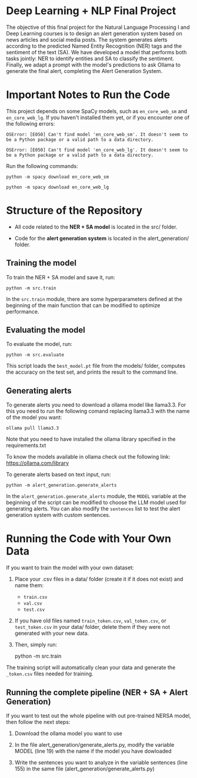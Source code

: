 
# Deep Learning + NLP Final Project

The objective of this final project for the Natural Language Processing I and Deep Learning courses is to design an alert generation system based on news articles and social media posts. The system generates alerts according to the predicted Named Entity Recognition (NER) tags and the sentiment of the text (SA). We have developed a model that performs both tasks jointly: NER to identify entities and SA to classify the sentiment. Finally, we adapt a prompt with the model's predictions to ask Ollama to generate the final alert, completing the Alert Generation System.

# Important Notes to Run the Code

This project depends on some SpaCy models, such as `en_core_web_sm` and `en_core_web_lg`. If you haven't installed them yet, or if you encounter one of the following errors:

    OSError: [E050] Can't find model 'en_core_web_sm'. It doesn't seem to be a Python package or a valid path to a data directory.

    OSError: [E050] Can't find model 'en_core_web_lg'. It doesn't seem to be a Python package or a valid path to a data directory.

Run the following commands:

    python -m spacy download en_core_web_sm

    python -m spacy download en_core_web_lg

# Structure of the Repository

- All code related to the **NER + SA model** is located in the src/ folder.

- Code for the **alert generation system** is located in the alert_generation/ folder.

## Training the model

To train the NER + SA model and save it, run:

    python -m src.train

In the `src.train` module, there are some hyperparameters defined at the beginning of the main function that can be modified to optimize performance.

## Evaluating the model

To evaluate the model, run:

    python -m src.evaluate

This script loads the `best_model.pt` file from the models/ folder, computes the accuracy on the test set, and prints the result to the command line.

## Generating alerts

To generate alerts you need to download a ollama model like llama3.3. For this you need to run the following comand replacing llama3.3 with the name of the model you want:

    ollama pull llama3.3

Note that you need to have installed the ollama library specified in the requirements.txt

To know the models available in ollama check out the following link: https://ollama.com/library

To generate alerts based on text input, run:

    python -m alert_generation.generate_alerts

In the `alert_generation.generate_alerts` module, the `MODEL` variable at the beginning of the script can be modified to choose the LLM model used for generating alerts. You can also modify the `sentences` list to test the alert generation system with custom sentences.

# Running the Code with Your Own Data

If you want to train the model with your own dataset:

1. Place your .csv files in a data/ folder (create it if it does not exist) and name them:
    - `train.csv`
    - `val.csv`
    - `test.csv`

2. If you have old files named `train_token.csv`, `val_token.csv`, or `test_token.csv` in your data/ folder, delete them if they were not generated with your new data.

3. Then, simply run:

    python -m src.train

The training script will automatically clean your data and generate the `_token.csv` files needed for training.

## Running the complete pipeline (NER + SA + Alert Generation)
If you want to test out the whole pipeline with out pre-trained NERSA model, then follow the next steps:

1. Download the ollama model you want to use

2. In the file alert_generation/generate_alerts.py, modify the variable MODEL (line 19) with the
name if the model you have dowloaded

3. Write the sentences you want to analyze in the variable sentences (line 155) in the same file (alert_generation/generate_alerts.py)
